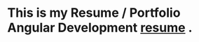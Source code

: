 # This is my Resume / Portfolio Angular Development [resume](https://louaydhyeb.github.io/Resume/) .

